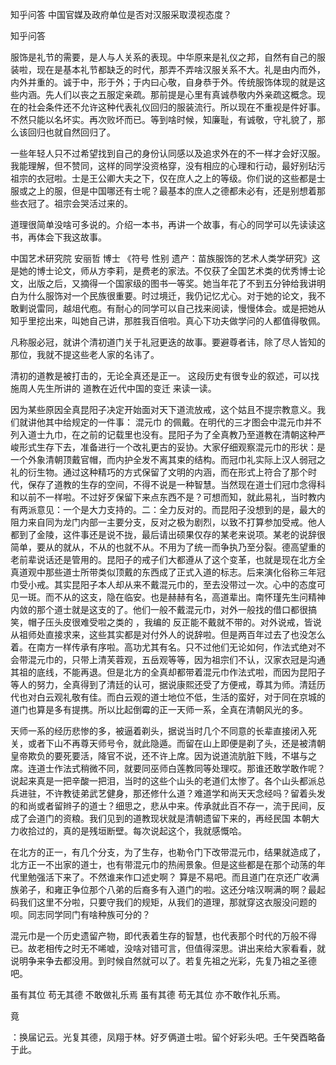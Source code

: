  
 知乎问答 中国官媒及政府单位是否对汉服采取漠视态度？ 
 
 
 
 
 
 知乎问答 
 
 

 

 服饰是礼节的需要，是人与人关系的表现。中华原来是礼仪之邦，自然有自己的服装啦，现在是基本礼节都缺乏的时代，那弄不弄啥汉服关系不大。礼是由内而外，内外并重的。诚于中，形于外；于内曰心敬，自身恭于外。传统服饰体现的就是这些内涵。先人们以丧之五服定亲疏。那前提是心里有真诚恭敬内外亲疏这概念。现在的社会条件还不允许这种代表礼仪回归的服装流行。所以现在不重视是件好事。不然只能以名坏实。再次败坏而已。等到啥时候，知廉耻，有诚敬，守礼貌了，那么该回归也就自然回归了。

 一些年轻人只不过希望找到自己的身份认同感以及追求外在的不一样才会好汉服。我能理解，但不赞同，这样的同学没资格穿，没有相应的心理和行动，最好别玷污祖宗的衣冠啦。士是王公卿大夫之下，仅在庶人之上的等级。你们说的这些都是士服或之上的服，但是中国哪还有士呢？最基本的庶人之德都未必有，还是别想着那些衣冠了。祖宗会哭活过来的。

 道理很简单没啥可多说的。介绍一本书，再讲一个故事，有心的同学可以先读读这书，再体会下我这故事。

 中国艺术研究院 安丽哲 博士 《符号 性别 遗产：苗族服饰的艺术人类学研究》这是她的博士论文，师从方李莉，是费老的家法。不仅获了全国艺术类的优秀博士论文，出版之后，又摘得一个国家级的图书一等奖。她当年花了不到五分钟给我讲明白为什么服饰对一个民族很重要。时过境迁，我仍记忆尤心。对于她的论文，我不敢剿说雷同，越俎代庖。有耐心的同学可以自己找来阅读，慢慢体会。或是把她从知乎里挖出来，叫她自己讲，那胜我百倍啦。真心下功夫做学问的人都值得敬佩。

 凡称服必冠，就讲个清初道门关于礼冠更迭的故事。要避尊者讳，除了尽人皆知的那位，我就不提这些老人家的名讳了。

 清初的道教是被打击的，无论全真还是正一。 这段历史有很专业的叙述，可以找施周人先生所讲的 道教在近代中国的变迁 来读一读。 

 因为某些原因全真昆阳子决定开始面对天下道流放戒，这个姑且不提宗教意义。我们就讲他其中给规定的一件事： 混元巾 的佩戴。在明代的三才图会中混元巾并不列入道士九巾，在之前的记载里也没有。昆阳子为了全真教乃至道教在清朝这种严峻形式生存下去，准备进行一个改礼更古的妥协。大家仔细观察混元巾的形状：是一个外象清朝顶戴官帽，而内护全发不离其束的结构。而冠巾礼实际上汉人弱冠之礼的衍生物。通过这种精巧的方式保留了文明的内涵，而在形式上符合了那个时代，保存了道教的生存的空间，不得不说是一种智慧。当然现在道士们冠巾念得科和以前不一样啦。不过好歹保留下来点东西不是？可想而知，就此易礼，当时教内有两派意见：一个是大力支持的。二：全力反对的。而昆阳子没想到的是，最大的阻力来自同为龙门内部一主要分支，反对之极为剧烈，以致不打算参加受戒。他人都到了金陵，这件事还是说不拢，最后请出硕果仅存的某老来说项。某老的说辞很简单，要从的就从，不从的也就不从。不用为了统一而争执乃至分裂。德高望重的老前辈说话还是管用的。昆阳子的戒子们大都遵从了这个变革，也就是现在北方全真道观中那些道士所带类似顶戴的东西成了正式入道的标志。后来演化俗称三年冠巾受小戒。其实昆阳子本人却从来不戴混元巾的，至去没带过一次。心中的态度可见一斑。而不从的这支，隐在临安。也是赫赫有名，高道辈出。南怀瑾先生问精神内敛的那个道士就是这支的了。他们一般不戴混元巾，对外一般找的借口都很搞笑，帽子压头皮很难受啦之类的 ，我编的 反正能不戴就不带的。对外说戒，皆说从祖师处直接求来，这些其实都是对付外人的说辞啦。但是两百年过去了也没怎么着。在南方一样传承有序啦。高功尤其有名。只不过他们无论如何，作法式绝对不会带混元巾的，只带上清芙蓉观，五岳观等等，因为祖宗们不认，汉家衣冠是沟通其祖的底线，不能再退。但是北方的全真却都带着混元巾作法式啦，而因为昆阳子等人的努力，全真得到了清廷的认可，据说康熙还受了方便戒，尊其为师。清廷历代也对白云观礼敬有佳。而白云观的道士地位不低，生活的蛮好，对于同在京城的道门也算是多有提携。所以比起倒霉的正一天师一系，全真在清朝风光的多。

 天师一系的经历悲惨的多，被逼着剃头，据说当时几个不同意的长辈直接闭入死关，或者下山不再尊天师号令，就此隐遁。而留在山上即便是剃了头，还是被清朝皇帝欺负的要死要活，降官不说，还不许上席。因为说道流肮脏下贱，不堪与之席。连道士作法式稍微不同，就要同巫师白莲教同等处理哎。那谁还敢学敢作呢？说起来真是一把辛酸一把泪，当时的这些个山头的老道们太惨了。各个山头都派总兵进驻，不许教徒弟武艺健身，那还修什么道？难道学和尚天天念经吗？留着头发的和尚或者留辫子的道士？细思之，悲从中来。传承就此百不存一，流于民间，反成了会道门的资粮。我们见到的道教现状就是清朝遗留下来的，再经民国 本朝大力收拾过的，真的是残垣断壁。每次说起这个，我就感慨哈。 

 在北方的正一，有几个分支，为了生存，也勒令门下改带混元巾，结果就造成了，北方正一不出家的道士，也有带混元巾的热闹景象。但是这些都是在那个动荡的年代里勉强活下来了。不然谁来作口述史啊？ 算是不易吧。而且道门在京还广收满族弟子，和雍正争位那个八弟的后裔多有入道门的啦。这还分啥汉啊满的啊？最起码我们这里不分啦，只要守我们的规矩，从我们的道理，那就穿这衣服没问题的呗。同志同学同门有啥种族可分的？

 

 混元巾是一个历史遗留产物，即代表着生存的智慧，也代表那个时代的万般不得已。故老相传之时无不唏嘘，没啥对错可言，但值得深思。讲出来给大家看看，就说明争来争去都没用。到时候自然就可以了。若复先祖之光彩，先复乃祖之圣德吧。

 

 虽有其位 苟无其德 不敢做礼乐焉 虽有其德 苟无其位 亦不敢作礼乐焉。 

 

 

 

 

 

 

 竟 

 

 

 

 

 

 

 

 

 

 

 

 

 

 

 

 

 

 

 

 

 ：换届记云。光复其德，凤翔于林。好歹俩道士啦。留个好彩头吧。壬午癸酉略备于此。 
